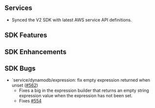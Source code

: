 Services
---
* Synced the V2 SDK with latest AWS service API definitions.

SDK Features
---

SDK Enhancements
---

SDK Bugs
---
* `service/dynamodb/expression: fix empty expression returned when unset ([#562](https://github.com/aws/aws-sdk-go-v2/pull/562))
  * Fixes a big in the expression builder that returns an empty string expression value when the expression has not been set.
  * Fixes [#554](https://github.com/aws/aws-sdk-go-v2/issues/554)
